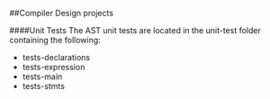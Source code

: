 ##Compiler Design projects

####Unit Tests
The AST unit tests are located in the unit-test folder containing the following:
* tests-declarations
* tests-expression
* tests-main
* tests-stmts